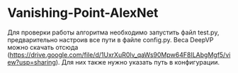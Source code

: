 # Vanishing-Point-AlexNet

Для проверки работы алгоритма необходимо запустить файл test.py, предварительно настроив все пути в файле config.py. Веса DeepVP можно скачать отсюда (https://drive.google.com/file/d/1UxrXuR0lv_qaWs90Mpw64F8ILAbgMgf5/view?usp=sharing). Для них также нужно указать путь в конфигурации.
